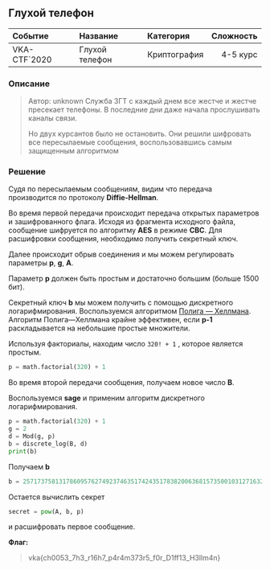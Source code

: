 ## Глухой телефон

| Событие | Название | Категория | Сложность |
|:--------|:---------|:----------|----------:|
| VKA-CTF`2020 | Глухой телефон | Криптография | 4-5 курс |

### Описание
> Автор: unknown
> Служба ЗГТ с каждый днем все жестче и жестче пресекает телефоны. В последние дни даже начала прослушивать каналы связи. 
>
> Но двух курсантов было не остановить. Они решили шифровать все пересылаемые сообщения, воспользовавшись самым защищенным алгоритмом

### Решение 

Судя по пересылаемым сообщениям, видим что передача производится по протоколу **Diffie-Hellman**.  

Во время первой передачи происходит передача открытых параметров и зашифрованного флага. Исходя из фрагмента исходного файла, сообщение шифруется по алгоритму **AES** в режиме **CBC**. Для расшифровки сообщения, необходимо получить секретный ключ.  

Далее происходит обрыв соединения и мы можем регулировать параметры **p**, **g**, **A**.

Параметр **p** должен быть простым и достаточно большим  (больше 1500 бит).

Секретный ключ **b** мы можем получить с помощью дискретного логарифмирования. Воспользуемся алгоритмом [Полига — Хеллмана](https://ru.wikipedia.org/wiki/Алгоритм_Полига_—_Хеллмана).  Алгоритм Полига—Хеллмана крайне эффективен, если **p-1** раскладывается на небольшие простые множители. 

Используя факториалы, находим число `320! + 1` , которое является простым.

```python
p = math.factorial(320) + 1
``` 

Во время второй передачи сообщения, получаем новое число **B**.  

Воспользуемся **sage** и применим алгоритм дискретного логарифмирования.

```python
p = math.factorial(320) + 1
g = 2
d = Mod(g, p)
b = discrete_log(B, d)
print(b)
```

Получаем **b**  

```python
b = 25717375813178609576274923746351742435178382006368157350010312716323234362012936819698113739732130471052761248006552241486305354746075617426457403813663074154701766757522370763137297763193101818570045317018344514497153257079281136560308469655889190809277873647918309080760141251068513788394490373113762904095258090359591350801071127322006239225043454674559293590404502915146186348178664541869814958843774662621684579943967040353079964068143014057576113552247499
```

Остается вычислить секрет 

```python
secret = pow(A, b, p)
```

и расшифровать первое сообщение.   

**Флаг:** 

> vka{ch0053_7h3_r16h7_p4r4m373r5_f0r_D1ff13_H3llm4n}

